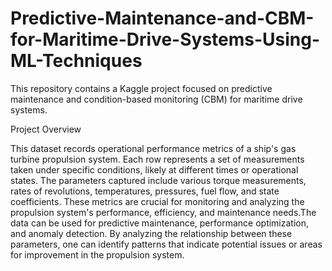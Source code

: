 # Predictive-Maintenance-and-CBM-for-Maritime-Drive-Systems-Using-ML-Techniques

This repository contains a Kaggle project focused on predictive maintenance and condition-based monitoring (CBM) for maritime drive systems.

Project Overview

This dataset records operational performance metrics of a ship's gas turbine propulsion system. Each row represents a set of measurements taken under specific conditions, likely at different times or operational states. The parameters captured include various torque measurements, rates of revolutions, temperatures, pressures, fuel flow, and state coefficients. These metrics are crucial for monitoring and analyzing the propulsion system's performance, efficiency, and maintenance needs.The data can be used for predictive maintenance, performance optimization, and anomaly detection. By analyzing the relationship between these parameters, one can identify patterns that indicate potential issues or areas for improvement in the propulsion system.
